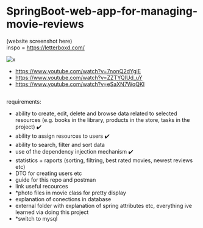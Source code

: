 # SpringBoot-web-app-for-managing-movie-reviews
(website screenshot here) \
inspo = https://letterboxd.com/ 

![x](https://github.com/user-attachments/assets/c533fbad-4085-436b-b909-5337bad9f999)

- https://www.youtube.com/watch?v=7nonQ2dYgiE
- https://www.youtube.com/watch?v=ZZTYQIUd_uY
- https://www.youtube.com/watch?v=eSaXN7WqQKI

## 
requirements:
- ability to create, edit, delete and browse data related to
selected resources (e.g. books in the library, products in the store, tasks in
the project) ✔️
- ability to assign resources to users ✔️
- ability to search, filter and sort data 
- use of the dependency injection mechanism ✔️
- statistics + raports (sorting, filtring, best rated movies, newest reviews etc)
- DTO for creating users etc
- guide for this repo and postman
- link useful recources
- *photo files in movie class for pretty display
- explanation of conections in database
- external folder with explanation of spring attributes etc, everything ive learned via doing this project
- *switch to mysql
